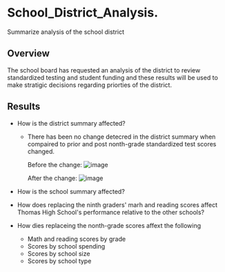 # School_District_Analysis.

Summarize analysis of the school district

## Overview

The school board has requested an analysis of the district to review standardized testing and student funding and these results will be used to make stratigic decisions regarding priorties of the district.

## Results

* How is the district summary affected?
  * There has been no change detecred in the district summary when compaired to prior and post nonth-grade standardized test scores changed.
  
      Before the change:
      ![image](https://user-images.githubusercontent.com/93869894/145703241-760a7f97-a839-4f2a-aa36-f9559bcd0587.png)

      After the change:
      ![image](https://user-images.githubusercontent.com/93869894/145703323-5615069f-c780-4558-8a84-6083125897a7.png)

  

* How is the school summary affected?

* How does replacing the ninth graders' marh and reading scores affect Thomas High School's performance relative to the other schools?

* How dies replaceing the nonth-grade scores affext the following
  * Math and reading scores by grade
  * Scores by school spending
  * Scores by school size
  * Scores by school type
